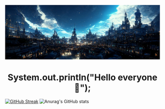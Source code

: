 <img src="https://github.com/Lawhoer/Lawhoer/blob/main/wsdfwef.jfif"> 
<h1 align="center"> System.out.println("Hello everyone 👋"); </h1>

   [![GitHub Streak](https://streak-stats.demolab.com?user=Lawhoer&theme=dracula)](https://git.io/streak-stats)
   ![Anurag's GitHub stats](https://github-readme-stats.vercel.app/api?username=Lawhoer&show_icons=true&theme=dracula)





